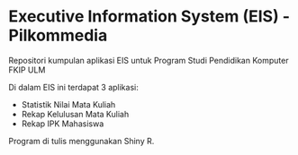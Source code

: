 # Executive Information System (EIS) - Pilkommedia

Repositori kumpulan aplikasi EIS untuk Program Studi Pendidikan Komputer FKIP ULM

Di dalam EIS ini terdapat 3 aplikasi:

- Statistik Nilai Mata Kuliah
- Rekap Kelulusan Mata Kuliah
- Rekap IPK Mahasiswa

Program di tulis menggunakan Shiny R.
